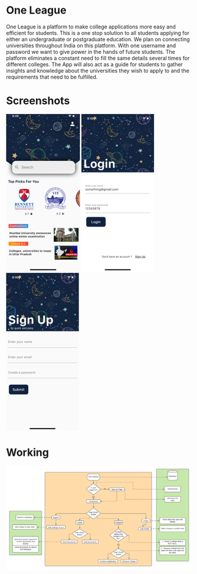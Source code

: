 # One League
One League is  a platform to make college applications more easy and efficient for students. This is a one stop solution to all students applying for either an undergraduate or postgraduate education. We plan on connecting universities throughout India on this platform. With one username and password we want to give power in the hands of future students. The platform eliminates a constant need to fill the same details several times for different colleges. The App will also act as a guide for students to gather insights and knowledge about the universities they wish to apply to and the requirements that need to be fulfilled.
# Screenshots
<img src="screenshots/img1.png" width="200"> <img src="screenshots/img2.png" width="196.9"> <img src="screenshots/img3.png" width="196.8">
# Working
<img src="screenshots/UMLDesign.png" width="800">
